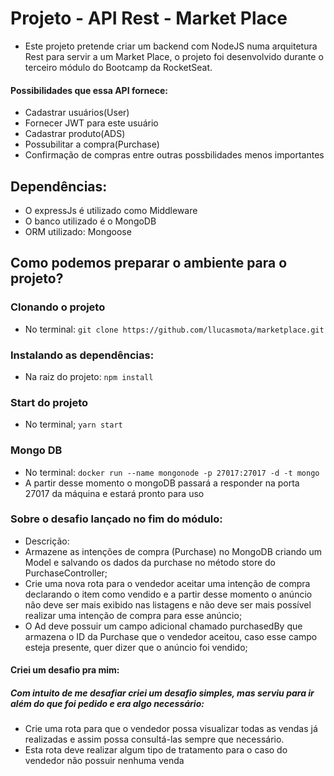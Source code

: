 # Projeto - API Rest - Market Place

- Este projeto pretende criar um backend com NodeJS numa arquitetura Rest para servir a um Market Place, o projeto foi desenvolvido durante o terceiro módulo do Bootcamp da RocketSeat.

#### Possibilidades que essa API fornece:

- Cadastrar usuários(User)
- Fornecer JWT para este usuário
- Cadastrar produto(ADS)
- Possubilitar a compra(Purchase)
- Confirmação de compras entre outras possbilidades menos importantes

## Dependências:

- O expressJs é utilizado como Middleware
- O banco utilizado é o MongoDB
- ORM utilizado: Mongoose

## Como podemos preparar o ambiente para o projeto?

### Clonando o projeto

- No terminal: `git clone https://github.com/llucasmota/marketplace.git`

### Instalando as dependências:

- Na raiz do projeto: `npm install`

### Start do projeto

- No terminal; `yarn start`

### Mongo DB

- No terminal: `docker run --name mongonode -p 27017:27017 -d -t mongo`
- A partir desse momento o mongoDB passará a responder na porta 27017 da máquina e estará pronto para uso

### Sobre o desafio lançado no fim do módulo:

- Descrição:
- Armazene as intenções de compra (Purchase) no MongoDB criando um Model e salvando
  os dados da purchase no método store do PurchaseController;
- Crie uma nova rota para o vendedor aceitar uma intenção de compra declarando o item
  como vendido e a partir desse momento o anúncio não deve ser mais exibido nas
  listagens e não deve ser mais possível realizar uma intenção de compra para esse anúncio;
- O Ad deve possuir um campo adicional chamado purchasedBy que armazena o ID da
  Purchase que o vendedor aceitou, caso esse campo esteja presente, quer dizer que o
  anúncio foi vendido;

#### Criei um desafio pra mim:

##### Com intuito de me desafiar criei um desafio simples, mas serviu para ir além do que foi pedido e era algo necessário:

- Crie uma rota para que o vendedor possa visualizar todas as vendas já realizadas e assim possa consultá-las sempre que necessário.
- Esta rota deve realizar algum tipo de tratamento para o caso do vendedor não possuir nenhuma venda
